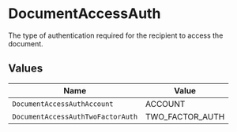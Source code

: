 # DocumentAccessAuth

The type of authentication required for the recipient to access the document.


## Values

| Name                              | Value                             |
| --------------------------------- | --------------------------------- |
| `DocumentAccessAuthAccount`       | ACCOUNT                           |
| `DocumentAccessAuthTwoFactorAuth` | TWO_FACTOR_AUTH                   |